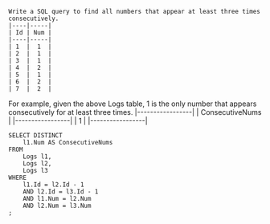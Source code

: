 


    Write a SQL query to find all numbers that appear at least three times consecutively.
    |----|-----|
    | Id | Num |
    |----|-----|
    | 1  |  1  |
    | 2  |  1  |
    | 3  |  1  |
    | 4  |  2  |
    | 5  |  1  |
    | 6  |  2  |
    | 7  |  2  |
    
For example, given the above Logs table, 1 is the only number that appears consecutively for at least three times.
    |-----------------|
    | ConsecutiveNums |
    |-----------------|
    | 1               |
    |-----------------|




    SELECT DISTINCT
        l1.Num AS ConsecutiveNums
    FROM
        Logs l1,
        Logs l2,
        Logs l3
    WHERE
        l1.Id = l2.Id - 1
        AND l2.Id = l3.Id - 1
        AND l1.Num = l2.Num
        AND l2.Num = l3.Num
    ;
